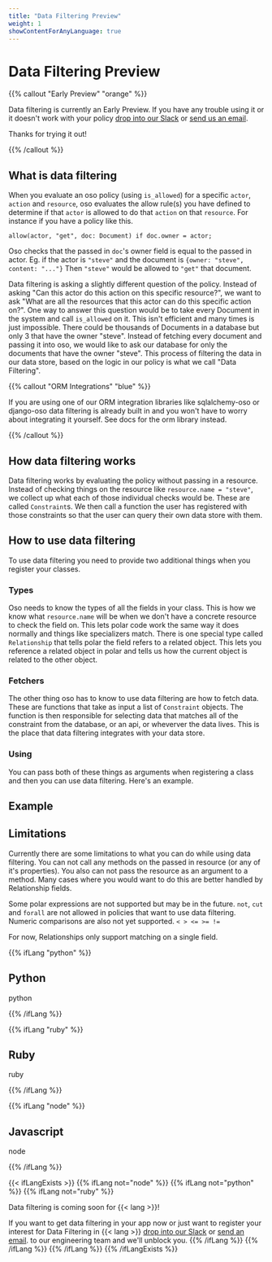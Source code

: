 ```yaml
---
title: "Data Filtering Preview"
weight: 1
showContentForAnyLanguage: true
---
```


# Data Filtering Preview

{{% callout "Early Preview" "orange" %}}

Data filtering is currently an Early Preview. If you have any trouble using it or it doesn't work with your policy [drop into our Slack](http://join-slack.osohq.com) or
<a href="mailto:engineering@osohq.com?subject=Data%20filtering%20help%20for%20{{< currentLanguage >}}&body=I%20need%20data%20filtering%20help%20in%20{{< currentLanguage >}}">send us an email</a>.

Thanks for trying it out!

{{% /callout %}}

## What is data filtering
When you evaluate an oso policy (using `is_allowed`) for a specific `actor`, `action` and `resource`, oso evaluates the allow rule(s) you have defined to determine if that `actor` is allowed to do that `action` on that `resource`. For instance if you have a policy like this.


```polar
allow(actor, "get", doc: Document) if doc.owner = actor;
```

Oso checks that the passed in `doc`'s owner field is equal to the passed in actor. Eg. if the actor is `"steve"` and the document is `{owner: "steve", content: "..."}` Then `"steve"` would be allowed to `"get"` that document.

Data filtering is asking a slightly different question of the policy. Instead of asking "Can this actor do this action on this specific resource?", we want to ask "What are all the resources that this actor can do this specific action on?".
One way to answer this question would be to take every Document in the system and call `is_allowed` on it. This isn't efficient and many times is just impossible. There could be thousands of Documents in a database but only 3 that have the owner "steve". Instead of fetching every document and passing it into oso, we would like to ask our database for only the documents that have the owner "steve". This process of filtering the data in our data store, based on the logic in our policy is what we call "Data Filtering".

{{% callout "ORM Integrations" "blue" %}}

If you are using one of our ORM integration libraries like sqlalchemy-oso or django-oso data filtering is already built in and you won't have to worry about integrating it yourself. See docs for the orm library instead.

{{% /callout %}}

## How data filtering works
Data filtering works by evaluating the policy without passing in a resource. Instead of checking things on the resource
like `resource.name = "steve"`, we collect up what each of those individual checks would be. These are called `Constraint`s. We then call a function the user has registered with those constraints so that the user can query their own data store with them.

## How to use data filtering
To use data filtering you need to provide two additional things when you register your classes.

### Types
Oso needs to know the types of all the fields in your class. This is how we know what `resource.name` will be when we don't have a concrete resource to check the field on. This lets polar code work the same way it does normally and things like specializers match.
There is one special type called `Relationship` that tells polar the field refers to a related object. This lets you reference a related object in polar and tells us how the current object is related to the other object.

### Fetchers
The other thing oso has to know to use data filtering are how to fetch data. These are functions that take as input a list of `Constraint` objects. The function is then responsible for selecting data that matches all of the constraint from the database, or an api, or wheverver the data lives. This is the place that data filtering integrates with your data store. 

### Using
You can pass both of these things as arguments when registering a class and then you can use data filtering. Here's  an example.

## Example



## Limitations
Currently there are some limitations to what you can do while using data filtering. You can not call any methods on the passed in resource (or any of it's properties). You also can not pass the resource as an argument to a method. Many cases where you would want to do this are better handled by Relationship fields.

Some polar expressions are not supported but may be in the future. `not`, `cut` and `forall` are not allowed in policies that want to use data filtering. Numeric comparisons are also not yet supported. `< > <= >= !=`

For now, Relationships only support matching on a single field. 

{{% ifLang "python" %}}
## Python

python

{{% /ifLang %}}

{{% ifLang "ruby" %}}
## Ruby

ruby

{{% /ifLang %}}

{{% ifLang "node" %}}
## Javascript

node

{{% /ifLang %}}

{{< ifLangExists >}}
{{% ifLang not="node" %}}
{{% ifLang not="python" %}}
{{% ifLang not="ruby" %}}

Data filtering is coming soon for {{< lang >}}!

If you want to get data filtering in your app now or just want to
register your interest for Data Filtering in {{< lang >}} [drop into our Slack](http://join-slack.osohq.com) or
<a href="mailto:engineering@osohq.com?subject=Data%20filtering%20support%20for%20{{< currentLanguage >}}&body=I%27m%20interested%20in%20data%20filtering%20support%20for%20{{< currentLanguage >}}">send an email</a>.
to our engineering team and we'll unblock you.
{{% /ifLang %}}
{{% /ifLang %}}
{{% /ifLang %}}
{{% /ifLangExists %}}
